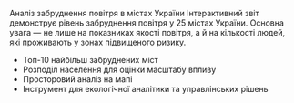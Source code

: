 Аналіз забруднення повітря в містах України
Інтерактивний звіт демонструє рівень забруднення повітря у 25 містах України.
Основна увага — не лише на показниках якості повітря, а й на кількості людей, які проживають у зонах підвищеного ризику.
- Топ-10 найбільш забруднених міст
- Розподіл населення для оцінки масштабу впливу
- Просторовий аналіз на мапі
- Інструмент для екологічної аналітики та управлінських рішень
